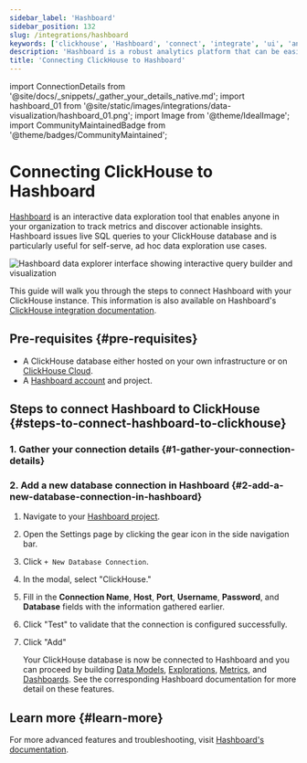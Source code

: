 ```yaml
---
sidebar_label: 'Hashboard'
sidebar_position: 132
slug: /integrations/hashboard
keywords: ['clickhouse', 'Hashboard', 'connect', 'integrate', 'ui', 'analytics']
description: 'Hashboard is a robust analytics platform that can be easily integrated with ClickHouse for real-time data analysis.'
title: 'Connecting ClickHouse to Hashboard'
---
```


import ConnectionDetails from '@site/docs/_snippets/_gather_your_details_native.md';
import hashboard_01 from '@site/static/images/integrations/data-visualization/hashboard_01.png';
import Image from '@theme/IdealImage';
import CommunityMaintainedBadge from '@theme/badges/CommunityMaintained';

# Connecting ClickHouse to Hashboard

<CommunityMaintainedBadge/>

[Hashboard](https://hashboard.com) is an interactive data exploration tool that enables anyone in your organization to track metrics and discover actionable insights. Hashboard issues live SQL queries to your ClickHouse database and is particularly useful for self-serve, ad hoc data exploration use cases.

<Image size="md" img={hashboard_01} alt="Hashboard data explorer interface showing interactive query builder and visualization" border />

<br/>

This guide will walk you through the steps to connect Hashboard with your ClickHouse instance. This information is also available on Hashboard's [ClickHouse integration documentation](https://docs.hashboard.com/docs/database-connections/clickhouse).

## Pre-requisites {#pre-requisites}

- A ClickHouse database either hosted on your own infrastructure or on [ClickHouse Cloud](https://clickhouse.com/).
- A [Hashboard account](https://hashboard.com/getAccess) and project.

## Steps to connect Hashboard to ClickHouse {#steps-to-connect-hashboard-to-clickhouse}

### 1. Gather your connection details {#1-gather-your-connection-details}

<ConnectionDetails />

### 2. Add a new database connection in Hashboard {#2-add-a-new-database-connection-in-hashboard}

1. Navigate to your [Hashboard project](https://hashboard.com/app).
2. Open the Settings page by clicking the gear icon in the side navigation bar.
3. Click `+ New Database Connection`.
4. In the modal, select "ClickHouse."
5. Fill in the **Connection Name**, **Host**, **Port**, **Username**, **Password**, and **Database** fields with the information gathered earlier.
6. Click "Test" to validate that the connection is configured successfully.
7. Click "Add"

    Your ClickHouse database is now be connected to Hashboard and you can proceed by building [Data Models](https://docs.hashboard.com/docs/data-modeling/add-data-model), [Explorations](https://docs.hashboard.com/docs/visualizing-data/explorations), [Metrics](https://docs.hashboard.com/docs/metrics), and [Dashboards](https://docs.hashboard.com/docs/dashboards). See the corresponding Hashboard documentation for more detail on these features.

## Learn more {#learn-more}

For more advanced features and troubleshooting, visit [Hashboard's documentation](https://docs.hashboard.com/).
